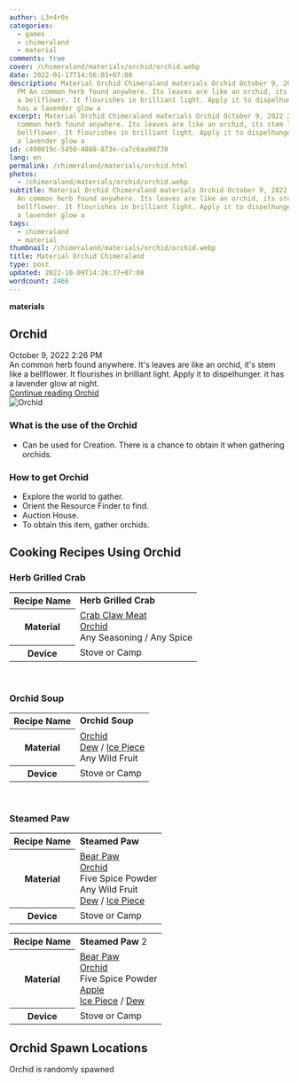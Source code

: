 ```yaml
---
author: L3n4r0x
categories:
  - games
  - chimeraland
  - material
comments: true
cover: /chimeraland/materials/orchid/orchid.webp
date: 2022-01-17T14:56:03+07:00
description: Material Orchid Chimeraland materials Orchid October 9, 2022 2:26
  PM An common herb found anywhere. Its leaves are like an orchid, its stem like
  a bellflower. It flourishes in brilliant light. Apply it to dispelhunger. it
  has a lavender glow a
excerpt: Material Orchid Chimeraland materials Orchid October 9, 2022 2:26 PM An
  common herb found anywhere. Its leaves are like an orchid, its stem like a
  bellflower. It flourishes in brilliant light. Apply it to dispelhunger. it has
  a lavender glow a
id: c498019c-5450-4888-873e-ca7c6aa90738
lang: en
permalink: /chimeraland/materials/orchid.html
photos:
  - /chimeraland/materials/orchid/orchid.webp
subtitle: Material Orchid Chimeraland materials Orchid October 9, 2022 2:26 PM
  An common herb found anywhere. Its leaves are like an orchid, its stem like a
  bellflower. It flourishes in brilliant light. Apply it to dispelhunger. it has
  a lavender glow a
tags:
  - chimeraland
  - material
thumbnail: /chimeraland/materials/orchid/orchid.webp
title: Material Orchid Chimeraland
type: post
updated: 2022-10-09T14:26:37+07:00
wordcount: 2466
---
```


<link
  rel="stylesheet"
  href="https://rawcdn.githack.com/dimaslanjaka/Web-Manajemen/870a349/css/bootstrap-5-3-0-alpha3-wrapper.css"
/>
<section id="bootstrap-wrapper">
  <div data-bs-theme="dark">
    <div
      class="row g-0 border rounded overflow-hidden flex-md-row mb-4 shadow-sm position-relative bg-dark text-light"
    >
      <div class="col p-4 d-flex flex-column position-static">
        <strong class="d-inline-block mb-2 text-success">materials</strong>
        <h2 class="mb-0">Orchid</h2>
        <div class="mb-1 text-muted">October 9, 2022 2:26 PM</div>
        <div class="mb-2 border p-1">
          An common herb found anywhere. It&#x27;s leaves are like an orchid,
          it&#x27;s stem like a bellflower. It flourishes in brilliant light.
          Apply it to dispelhunger. it has a lavender glow at night.
        </div>
        <a
          href="/chimeraland/materials/orchid.html"
          class="stretched-link d-none text-primary"
          >Continue reading Orchid</a
        >
      </div>
      <div class="col-auto d-none d-md-block d-lg-block">
        <img
          src="https://www.webmanajemen.com/chimeraland/materials/orchid/orchid.webp"
          alt="Orchid"
        />
      </div>
    </div>
    <div class="row">
      <div class="col-lg-6 col-12 mb-2">
        <div class="card">
          <div class="card-body">
            <h3 class="card-title">What is the use of the Orchid</h3>
            <div class="card-text">
              <ul>
                <li>
                  Can be used for Creation. There is a chance to obtain it when
                  gathering orchids.
                </li>
              </ul>
            </div>
          </div>
        </div>
      </div>
      <div class="col-lg-6 col-12 mb-2">
        <div class="card">
          <div class="card-body">
            <h3 class="card-title">How to get Orchid</h3>
            <div class="card-text">
              <ul>
                <li>Explore the world to gather.</li>
                <li>Orient the Resource Finder to find.</li>
                <li>Auction House.</li>
                <li>To obtain this item, gather orchids.</li>
              </ul>
            </div>
          </div>
        </div>
      </div>
      <div class="col-12 mb-2">
        <h2 id="cookable">Cooking Recipes Using Orchid</h2>
        <div id="recipe-herb-grilled-crab">
          <h3 id="item-herb-grilled-crab">Herb Grilled Crab</h3>
          <div class="mb-2">
            <table class="table">
              <tr>
                <th>Recipe Name</th>
                <td><b>Herb Grilled Crab</b></td>
              </tr>
              <tr>
                <th>Material</th>
                <td>
                  <a
                    class="text-decoration-none text-primary"
                    href="/chimeraland/materials/crab-claw-meat.html"
                    >Crab Claw Meat</a
                  ><br /><a
                    class="text-decoration-none text-primary"
                    href="/chimeraland/materials/orchid.html"
                    >Orchid</a
                  ><br />Any Seasoning<span> / </span>Any Spice
                </td>
              </tr>
              <tr>
                <th>Device</th>
                <td>Stove or Camp</td>
              </tr>
            </table>
          </div>
        </div>
        <br />
        <div id="recipe-orchid-soup">
          <h3 id="item-orchid-soup">Orchid Soup</h3>
          <div class="mb-2">
            <table class="table">
              <tr>
                <th>Recipe Name</th>
                <td><b>Orchid Soup</b></td>
              </tr>
              <tr>
                <th>Material</th>
                <td>
                  <a
                    class="text-decoration-none text-primary"
                    href="/chimeraland/materials/orchid.html"
                    >Orchid</a
                  ><br /><a
                    class="text-decoration-none text-primary"
                    href="/chimeraland/materials/dew.html"
                    >Dew</a
                  ><span> / </span
                  ><a
                    class="text-decoration-none text-primary"
                    href="/chimeraland/materials/ice-piece.html"
                    >Ice Piece</a
                  ><br />Any Wild Fruit
                </td>
              </tr>
              <tr>
                <th>Device</th>
                <td>Stove or Camp</td>
              </tr>
            </table>
          </div>
        </div>
        <br />
        <div id="recipe-steamed-paw">
          <h3 id="item-steamed-paw">Steamed Paw</h3>
          <div class="mb-2">
            <table class="table">
              <tr>
                <th>Recipe Name</th>
                <td><b>Steamed Paw</b></td>
              </tr>
              <tr>
                <th>Material</th>
                <td>
                  <a
                    class="text-decoration-none text-primary"
                    href="/chimeraland/materials/bear-paw.html"
                    >Bear Paw</a
                  ><br /><a
                    class="text-decoration-none text-primary"
                    href="/chimeraland/materials/orchid.html"
                    >Orchid</a
                  ><br />Five Spice Powder<br />Any Wild Fruit<br /><a
                    class="text-decoration-none text-primary"
                    href="/chimeraland/materials/dew.html"
                    >Dew</a
                  ><span> / </span
                  ><a
                    class="text-decoration-none text-primary"
                    href="/chimeraland/materials/ice-piece.html"
                    >Ice Piece</a
                  >
                </td>
              </tr>
              <tr>
                <th>Device</th>
                <td>Stove or Camp</td>
              </tr>
            </table>
          </div>
          <div class="mb-2">
            <table class="table">
              <tr>
                <th>Recipe Name</th>
                <td><b>Steamed Paw</b> 2</td>
              </tr>
              <tr>
                <th>Material</th>
                <td>
                  <a
                    class="text-decoration-none text-primary"
                    href="/chimeraland/materials/bear-paw.html"
                    >Bear Paw</a
                  ><br /><a
                    class="text-decoration-none text-primary"
                    href="/chimeraland/materials/orchid.html"
                    >Orchid</a
                  ><br />Five Spice Powder<br /><a
                    class="text-decoration-none text-primary"
                    href="/chimeraland/materials/apple.html"
                    >Apple</a
                  ><br /><a
                    class="text-decoration-none text-primary"
                    href="/chimeraland/materials/ice-piece.html"
                    >Ice Piece</a
                  ><span> / </span
                  ><a
                    class="text-decoration-none text-primary"
                    href="/chimeraland/materials/dew.html"
                    >Dew</a
                  >
                </td>
              </tr>
              <tr>
                <th>Device</th>
                <td>Stove or Camp</td>
              </tr>
            </table>
          </div>
        </div>
      </div>
      <div class="col-12 mb-2">
        <h2>Orchid Spawn Locations</h2>
        <p>Orchid is randomly spawned</p>
      </div>
    </div>
  </div>
</section>